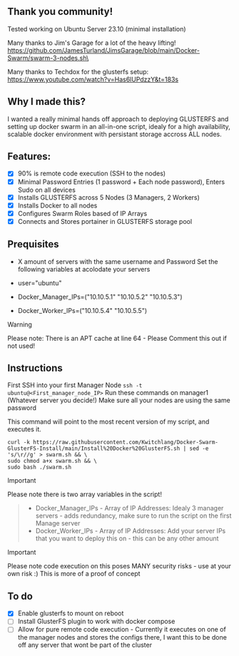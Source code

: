## Thank you community!
Tested working on Ubuntu Server 23.10 (minimal installation)

Many thanks to Jim's Garage for a lot of the heavy lifting!\
https://github.com/JamesTurland/JimsGarage/blob/main/Docker-Swarm/swarm-3-nodes.sh\

Many thanks to Techdox for the glusterfs setup:\
https://www.youtube.com/watch?v=Has6lUPdzzY&t=183s



## Why I made this?
I wanted a really minimal hands off approach to deploying GLUSTERFS and setting up docker swarm in an all-in-one script, idealy for a high availability, scalable docker environment with persistant storage accross ALL nodes.

## Features:
- [X] 90% is remote code execution (SSH to the nodes)
- [X] Minimal Password Entries (1 password + Each node password), Enters Sudo on all devices
- [x] Installs GLUSTERFS across 5 Nodes (3 Managers, 2 Workers)
- [X] Installs Docker to all nodes
- [X] Configures Swarm Roles based of IP Arrays
- [X] Connects and Stores portainer in GLUSTERFS storage pool

## Prequisites
* X amount of servers with the same username and Password
Set the following variables at acolodate your servers

* user="ubuntu"
* Docker_Manager_IPs=("10.10.5.1" "10.10.5.2" "10.10.5.3")
* Docker_Worker_IPs=("10.10.5.4" "10.10.5.5")

> [!WARNING]
> Please note: There is an APT cache at line 64 - Please Comment this out if not used!

## Instructions
First SSH into your first Manager Node
` ssh -t ubuntu@<First_manager_node_IP> `
Run these commands on manager1 (Whatever server you decide!)
Make sure all your nodes are using the same password 

This command will point to the most recent version of my script, and executes it.
```
curl -k https://raw.githubusercontent.com/Kwitchlang/Docker-Swarm-GlusterFS-Install/main/Install%20Docker%20GlusterFS.sh | sed -e 's/\r//g' > swarm.sh && \
sudo chmod a+x swarm.sh && \
sudo bash ./swarm.sh
```
> [!IMPORTANT]
Please note there is two array variables in the script!
> * Docker_Manager_IPs - Array of IP Addresses: Idealy 3 manager servers - adds redundancy, make sure to run the script on the first Manage server
> * Docker_Worker_IPs - Array of IP Addresses: Add your server IPs that you want to deploy this on - this can be any other amount





> [!IMPORTANT]
> Please note code execution on this poses MANY security risks - use at your own risk :)
> This is more of a proof of concept


## To do
- [x] Enable glusterfs to mount on reboot
- [ ] Install GlusterFS plugin to work with docker compose
- [ ] Allow for pure remote code execution - Currently it executes on one of the manager nodes and stores the configs there, I want this to be done off any server that wont be part of the cluster
